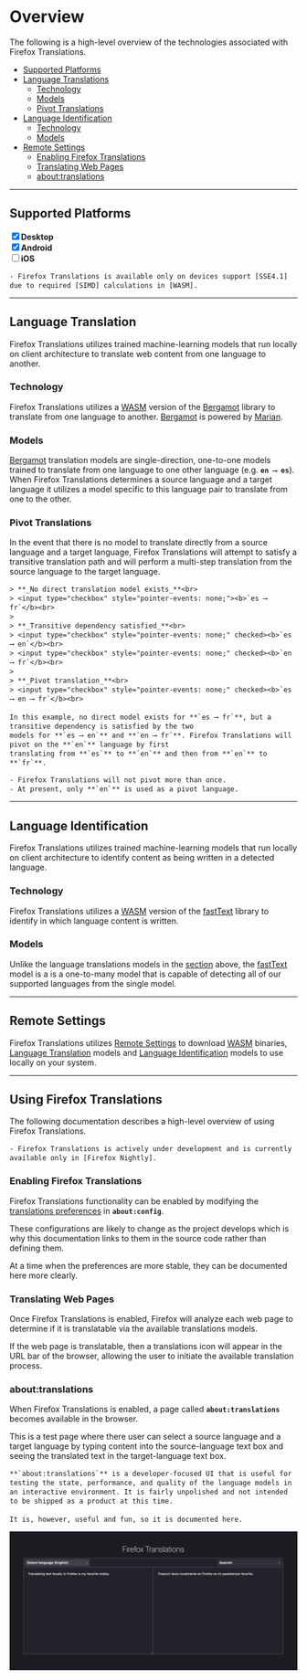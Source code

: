 # Overview

The following is a high-level overview of the technologies associated with Firefox Translations.

- [Supported Platforms](#supported-platforms)
- [Language Translations](#language-translation)
    - [Technology](#technology)
    - [Models](#models)
    - [Pivot Translations](#pivot-translations)
- [Language Identification](#language-identification)
    - [Technology](#technology-1)
    - [Models](#models-1)
- [Remote Settings](#remote-settings)
    - [Enabling Firefox Translations](#enabling-firefox-translations)
    - [Translating Web Pages](#translating-web-pages)
    - [about:translations](#abouttranslations)

---
## Supported Platforms

<input type="checkbox" style="pointer-events: none;" checked><b>Desktop</b><br>
<input type="checkbox" style="pointer-events: none;" checked><b>Android</b><br>
<input type="checkbox" style="pointer-events: none;"><b>iOS</b><br>

```{note}
- Firefox Translations is available only on devices support [SSE4.1] due to required [SIMD] calculations in [WASM].
```


---
## Language Translation

Firefox Translations utilizes trained machine-learning models that run locally on client
architecture to translate web content from one language to another.

### Technology

Firefox Translations utilizes a [WASM] version of the [Bergamot] library to translate from
one language to another. [Bergamot] is powered by [Marian].

### Models

[Bergamot] translation models are single-direction, one-to-one models trained to translate from one language
to one other language (e.g. **`en ⟶ es`**). When Firefox Translations determines a source language and a target language
it utilizes a model specific to this language pair to translate from one to the other.

### Pivot Translations

In the event that there is no model to translate directly from a source language and a target language,
Firefox Translations will attempt to satisfy a transitive translation path and will perform a multi-step
translation from the source language to the target language.



```{admonition} Example
> **_No direct translation model exists_**<br>
> <input type="checkbox" style="pointer-events: none;"><b>`es ⟶ fr`</b><br>
>
> **_Transitive dependency satisfied_**<br>
> <input type="checkbox" style="pointer-events: none;" checked><b>`es ⟶ en`</b><br>
> <input type="checkbox" style="pointer-events: none;" checked><b>`en ⟶ fr`</b><br>
>
> **_Pivot translation_**<br>
> <input type="checkbox" style="pointer-events: none;" checked><b>`es ⟶ en ⟶ fr`</b><br>

In this example, no direct model exists for **`es ⟶ fr`**, but a transitive dependency is satisfied by the two
models for **`es ⟶ en`** and **`en ⟶ fr`**. Firefox Translations will pivot on the **`en`** language by first
translating from **`es`** to **`en`** and then from **`en`** to **`fr`**.
```
```{note}
- Firefox Translations will not pivot more than once.
- At present, only **`en`** is used as a pivot language.
```

---
## Language Identification

Firefox Translations utilizes trained machine-learning models that run locally on client
architecture to identify content as being written in a detected language.

### Technology

Firefox Translations utilizes a [WASM] version of the [fastText] library to identify in which
language content is written.

### Models

Unlike the language translations models in the [section](#language-translations) above, the [fastText]
model is a is a one-to-many model that is capable of detecting all of our supported languages
from the single model.

---
## Remote Settings

Firefox Translations utilizes [Remote Settings] to download [WASM] binaries, [Language Translation](#language-translation)
models and [Language Identification](#language-identification) models to use locally on your system.

---
## Using Firefox Translations

The following documentation describes a high-level overview of using Firefox Translations.

```{note}
- Firefox Translations is actively under development and is currently available only in [Firefox Nightly].
```

### Enabling Firefox Translations

Firefox Translations functionality can be enabled by modifying the [translations preferences] in **`about:config`**.

These configurations are likely to change as the project develops which is why this documentation links to them
in the source code rather than defining them.

At a time when the preferences are more stable, they can be documented here more clearly.

### Translating Web Pages

Once Firefox Translations is enabled, Firefox will analyze each web page to determine if it is translatable
via the available translations models.

If the web page is translatable, then a translations icon will appear in the URL bar of the browser, allowing
the user to initiate the available translation process.

### about:translations

When Firefox Translations is enabled, a page called **`about:translations`** becomes available in the browser.

This is a test page where there user can select a source language and a target language by typing content into
the source-language text box and seeing the translated text in the target-language text box.

```{note}
**`about:translations`** is a developer-focused UI that is useful for testing the state, performance, and quality of the language models in an interactive environment. It is fairly unpolished and not intended to be shipped as a product at this time.

It is, however, useful and fun, so it is documented here.
```

![](../img/about-translations.png)


<!-- Hyperlinks -->
[Bergamot]: https://browser.mt/
[fastText]: https://fasttext.cc/
[Firefox Nightly]: https://www.mozilla.org/en-US/firefox/channel/desktop/
[Marian]: https://aclanthology.org/P18-4020/
[Remote Settings]: https://remote-settings.readthedocs.io/en/latest/
[SIMD]: https://en.wikipedia.org/wiki/Single_instruction,_multiple_data
[SSE4.1]: https://en.wikipedia.org/wiki/SSE4#SSE4.1
[translations preferences]: https://searchfox.org/mozilla-central/search?q=browser.translations&path=all.js&case=true&regexp=false
[WASM]: https://webassembly.org/
